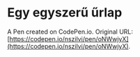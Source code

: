 # Egy egyszerű űrlap

A Pen created on CodePen.io. Original URL: [https://codepen.io/nszilvi/pen/oNWwjyX](https://codepen.io/nszilvi/pen/oNWwjyX).


